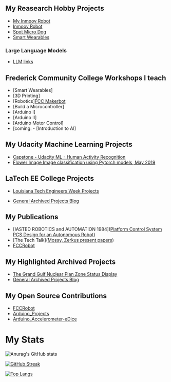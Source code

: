 ## My Reasearch Hobby Projects
- [My Inmoov Robot](myhobbies/inmoov/inmoov-README.md)
- [Inmoov Robot](<https://inmoov.fr/>)
- [Spot Micro Dog](https://spotmicroai.readthedocs.io/en/latest/)
- [Smart Wearables](https://www.waveshare.com/product/displays/lcd-oled/lcd-oled-3/1.28inch-touch-lcd.htm)

### Large Language Models
- [LLM links](genai/llm/llm-README.md)

## Frederick Community College Workshops I teach

- [Smart Wearables]
- [3D Printing]
- [Robotics][FCC Makerbot](https://github.com/gmossy/MKR106)
- [Build a Microcontroller]
- [Arduino I]
- [Arduino II]
- [Arduino Motor Control]
- [coming: - [Introduction to AI]

## My Udacity Machine Learning Projects
- [Capstone - Udacity ML - Human Activity Recognition](https://github.com/gmossy/human-activity-recognition/blob/master/Human%20Activity%20Recognizer%20A%20Capstone%20Project%20for%20Machine%20Learning%20Nanodegree%20at%20Udacity.pdf)
- [Flower Image Image classification using Pytorch models, May 2019](https://github.com/gmossy/flower-image-classifier-pytorch)


## LaTech EE College Projects
- [Louisiana Tech Engineers Week Projects](universityprojects/VoiceRecognition/latech-voicerecognition/latech-voice-README.md)


- [General Archived Projects Blog](https://gmossy.wordpress.com/)

## My Publications
- [IASTED ROBOTICS and AUTOMATION 1984]([Platform Control System PCS Design for an Autonomous Robot](publications/iasted/IASTED.pdf))
- [The Tech Talk]([Mossy, Zerkus present papers](publications/iasted/IASTED-2.pdf))
- [FCCRobot](https://github.com/gmossy)


## My Highlighted Archived Projects
- [The Grand Gulf Nuclear Plan Zone Status Display](archived_projects/zsd-README.md)
- [General Archived Projects Blog](https://gmossy.wordpress.com/)

## My Open Source Contributions
- [FCCRobot](https://github.com/gmossy)
- [Arduino_Projects](https://github.com/gmossy)
- [Arduino_Accelerometer-eDice](https://github.com/gmossy/Accelerometer-eDice/blob/master/The%20Arduino%20Dice%20Project.pdf)

# My Stats

![Anurag's GitHub stats](https://github-readme-stats.vercel.app/api?username=gmossy&show_icons=true&theme=radical)

[![GitHub Streak](http://github-readme-streak-stats.herokuapp.com?user=gmossy&theme=dark&background=000000)](https://git.io/streak-stats)

[![Top Langs](https://github-readme-stats.vercel.app/api/top-langs/?username=gmossy&layout=compact&theme=vision-friendly-dark)](https://github.com/anuraghazra/github-readme-stats)

<!--
**gmossy/gmossy** is a ✨ _special_ ✨ repository because its `README.md` (this file) appears on your GitHub profile.

Here are some ideas to get you started:

- 🔭 I’m currently working on ... AI and Robotics
- 🌱 I’m currently learning ...
- 👯 I’m looking to collaborate on ...
- 🤔 I’m looking for help with ...
- 💬 Ask me about ... AI,  Robotics, Arduino, 3D printing
- 📫 How to reach me: ... email
- 😄 Pronouns: ... just call me Glenn
- ⚡ Fun fact: ... i'm a jazz pianoist
-->

